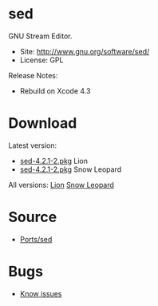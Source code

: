 

# sed #

GNU Stream Editor.

  * Site: http://www.gnu.org/software/sed/
  * License: GPL

Release Notes:
  * Rebuild on Xcode 4.3


# Download #

Latest version:
  * [sed-4.2.1-2.pkg](http://code.google.com/p/rudix/downloads/detail?name=sed-4.2.1-2.pkg) Lion
  * [sed-4.2.1-2.pkg](http://code.google.com/p/rudix-snowleopard/downloads/detail?name=sed-4.2.1-2.pkg) Snow Leopard

All versions: [Lion](http://code.google.com/p/rudix/downloads/list?q=sed) [Snow Leopard](http://code.google.com/p/rudix-snowleopard/downloads/list?q=sed)

# Source #
  * [Ports/sed](http://code.google.com/p/rudix/source/browse/Ports/sed)

# Bugs #
  * [Know issues](http://code.google.com/p/rudix/issues/list?q=sed)
